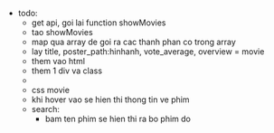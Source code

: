 - todo:
  - get api, goi lai function showMovies
  - tao showMovies
  - map qua array de goi ra cac thanh phan co trong array
  - lay title, poster_path:hinhanh, vote_average, overview = movie
  - them vao html
  - them 1 div va class 
  - 
  - css movie
  - khi hover vao se hien thi thong tin ve phim
  - search:
    - bam ten phim se hien thi ra bo phim do